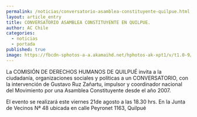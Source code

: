 ```yaml
---
permalink: /noticias/conversatorio-asamblea-constituyente-quilpue.html
layout: article_entry
title: CONVERSATORIO ASAMBLEA CONSTITUYENTE EN QUILPUE.
author: AC Chile
categories: 
  - noticias
  - portada
published: true
image: https://fbcdn-sphotos-a-a.akamaihd.net/hphotos-ak-xpt1/v/t1.0-9/11892028_10153486032506397_5885283434371692059_n.jpg?oh=ed914b7a0f24d8d91b184ec0a4a6691e&oe=56373BD1&__gda__=1451389144_c1714a3fd013a2e05faba6bacaa735d7
---
```


La COMISIÓN DE DERECHOS HUMANOS DE QUILPUÉ invita a la ciudadanía, organizaciones sociales y políticas a un CONVERSATORIO, con la intervención de Gustavo Ruz Zañartu, impulsor y coordinador nacional del Movimiento por una Asamblea Constituyente desde el año 2007.

El evento se realizará este viernes 21de agosto a las 18.30 hrs. En la Junta de Vecinos Nª 48 ubicada en calle Peyronet 1163, Quilpué
